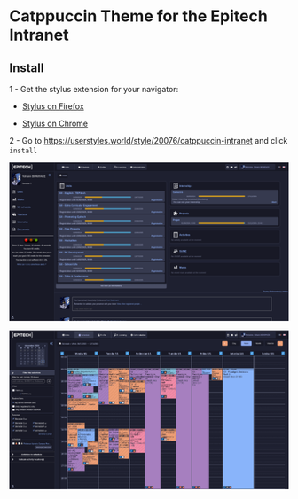 # Catppuccin Theme for the Epitech Intranet

## Install

1 - Get the stylus extension for your navigator:

- [Stylus on Firefox](https://addons.mozilla.org/en-US/firefox/addon/styl-us/)

- [Stylus on Chrome](https://chromewebstore.google.com/detail/stylus/clngdbkpkpeebahjckkjfobafhncgmne?pli=1)

2 - Go to https://userstyles.world/style/20076/catppuccin-intranet and click `install`

![The main page](./showcase/showcase-main.png)

![The calendar page](./showcase/showcase-calendar.png)

